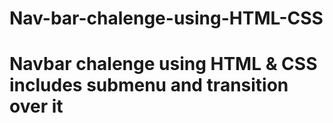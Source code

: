 # Nav-bar-chalenge-using-HTML-CSS

# Navbar chalenge using HTML & CSS includes submenu and transition over it 
